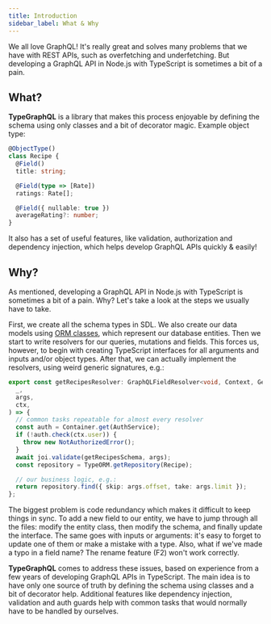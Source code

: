 ```yaml
---
title: Introduction
sidebar_label: What & Why
---
```


We all love GraphQL! It's really great and solves many problems that we have with REST APIs, such as overfetching and underfetching. But developing a GraphQL API in Node.js with TypeScript is sometimes a bit of a pain.

## What?

**TypeGraphQL** is a library that makes this process enjoyable by defining the schema using only classes and a bit of decorator magic.
Example object type:

```typescript
@ObjectType()
class Recipe {
  @Field()
  title: string;

  @Field(type => [Rate])
  ratings: Rate[];

  @Field({ nullable: true })
  averageRating?: number;
}
```

It also has a set of useful features, like validation, authorization and dependency injection, which helps develop GraphQL APIs quickly & easily!

## Why?

As mentioned, developing a GraphQL API in Node.js with TypeScript is sometimes a bit of a pain.
Why? Let's take a look at the steps we usually have to take.

First, we create all the schema types in SDL. We also create our data models using [ORM classes](https://github.com/typeorm/typeorm), which represent our database entities. Then we start to write resolvers for our queries, mutations and fields. This forces us, however, to begin with creating TypeScript interfaces for all arguments and inputs and/or object types. After that, we can actually implement the resolvers, using weird generic signatures, e.g.:

```typescript
export const getRecipesResolver: GraphQLFieldResolver<void, Context, GetRecipesArgs> = async (
  _,
  args,
  ctx,
) => {
  // common tasks repeatable for almost every resolver
  const auth = Container.get(AuthService);
  if (!auth.check(ctx.user)) {
    throw new NotAuthorizedError();
  }
  await joi.validate(getRecipesSchema, args);
  const repository = TypeORM.getRepository(Recipe);

  // our business logic, e.g.:
  return repository.find({ skip: args.offset, take: args.limit });
};
```

The biggest problem is code redundancy which makes it difficult to keep things in sync. To add a new field to our entity, we have to jump through all the files: modify the entity class, then modify the schema, and finally update the interface. The same goes with inputs or arguments: it's easy to forget to update one of them or make a mistake with a type. Also, what if we've made a typo in a field name? The rename feature (F2) won't work correctly.

**TypeGraphQL** comes to address these issues, based on experience from a few years of developing GraphQL APIs in TypeScript. The main idea is to have only one source of truth by defining the schema using classes and a bit of decorator help. Additional features like dependency injection, validation and auth guards help with common tasks that would normally have to be handled by ourselves.
